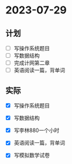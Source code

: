 # 2023-07-29

## 计划
- [ ] 写操作系统题目
- [ ] 写数据结构
- [ ] 完成计网第二章
- [ ] 英语阅读一篇，背单词

## 实际
- [x] 写操作系统题目
- [x] 写数据结构
- [x] 写李林880一个小时
- [x] 英语阅读一篇，背单词
- [x] 写模拟数学试卷


